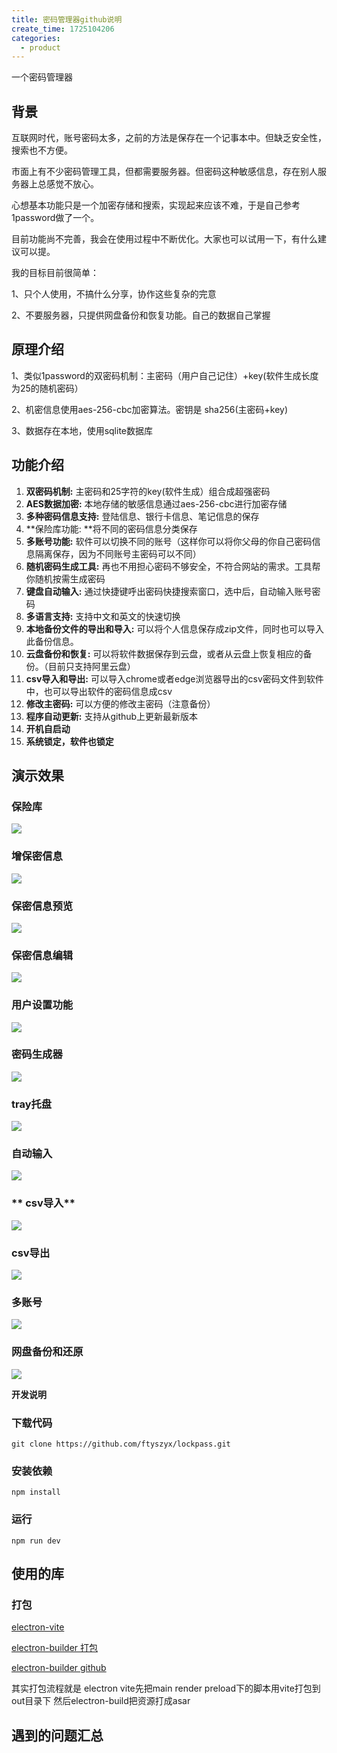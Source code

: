 ```yaml
---
title: 密码管理器github说明
create_time: 1725104206
categories:
  - product
---
```



一个密码管理器

## **背景**

互联网时代，账号密码太多，之前的方法是保存在一个记事本中。但缺乏安全性，搜索也不方便。

市面上有不少密码管理工具，但都需要服务器。但密码这种敏感信息，存在别人服务器上总感觉不放心。

心想基本功能只是一个加密存储和搜索，实现起来应该不难，于是自己参考1password做了一个。

目前功能尚不完善，我会在使用过程中不断优化。大家也可以试用一下，有什么建议可以提。

我的目标目前很简单：

1、只个人使用，不搞什么分享，协作这些复杂的完意

2、不要服务器，只提供网盘备份和恢复功能。自己的数据自己掌握

## **原理介绍**

1、类似1password的双密码机制：主密码（用户自己记住）+key(软件生成长度为25的随机密码）

2、机密信息使用aes-256-cbc加密算法。密钥是 sha256(主密码+key)

3、数据存在本地，使用sqlite数据库

## **功能介绍**

1. **双密码机制:** 主密码和25字符的key(软件生成）组合成超强密码
2. **AES数据加密:** 本地存储的敏感信息通过aes-256-cbc进行加密存储
3. **多种密码信息支持:** 登陆信息、银行卡信息、笔记信息的保存
4. **保险库功能: **将不同的密码信息分类保存
5. **多账号功能:** 软件可以切换不同的账号（这样你可以将你父母的你自己密码信息隔离保存，因为不同账号主密码可以不同）
6. **随机密码生成工具:** 再也不用担心密码不够安全，不符合网站的需求。工具帮你随机按需生成密码
7. **键盘自动输入:** 通过快捷键呼出密码快捷搜索窗口，选中后，自动输入账号密码
8. **多语言支持:**  支持中文和英文的快速切换
9. **本地备份文件的导出和导入:**   可以将个人信息保存成zip文件，同时也可以导入此备份信息。
10. **云盘备份和恢复:**  可以将软件数据保存到云盘，或者从云盘上恢复相应的备份。（目前只支持阿里云盘）
11. **csv导入和导出:** 可以导入chrome或者edge浏览器导出的csv密码文件到软件中，也可以导出软件的密码信息成csv
12. **修改主密码:** 可以方便的修改主密码（注意备份）
13. **程序自动更新:** 支持从github上更新最新版本
14. **开机自启动**
15. **系统锁定，软件也锁定**

## **演示效果**

### **保险库**

<img src="/assets/J2JSbjsYpots6zxdObtcLQjNnvg.gif" src-width="918" class="markdown-img m-auto" src-height="614" align="center"/>

### **增保密信息**

<img src="/assets/WIpwbuzdpov0QBx3gfhcv5hmnJd.gif" src-width="874" class="markdown-img m-auto" src-height="654" align="center"/>

### **保密信息预览**

<img src="/assets/PaRDbyqASo5B6rx57X2cfdd0nTe.gif" src-width="974" class="markdown-img m-auto" src-height="728" align="center"/>

### **保密信息编辑**

<img src="/assets/VZtRbLDijoYEqAx02CccGMeMnhd.gif" src-width="878" class="markdown-img m-auto" src-height="652" align="center"/>

### **用户设置功能**

<img src="/assets/Ud6ibdHu7o4PCSxPeuicyVfXngd.gif" src-width="872" class="markdown-img m-auto" src-height="612" align="center"/>

### **密码生成器**

<img src="/assets/R0yGbj9laoiboRx2fZ8ce9Nmnld.gif" src-width="1028" class="markdown-img m-auto" src-height="656" align="center"/>

### **tray托盘**

<img src="/assets/O9iNbgRj3ok9YbxggjdcwlZynDS.png" src-width="244" class="markdown-img m-auto" src-height="140" align="center"/>

### **自动输入**

<img src="/assets/OGoGb6j3RoGgUwxQbITcpQPjnSf.gif" src-width="1120" class="markdown-img m-auto" src-height="726" align="center"/>

### ** csv导入**

<img src="/assets/Z7RObWhM0ouHS3xy4vKcvdV1nbg.gif" src-width="876" class="markdown-img m-auto" src-height="656" align="center"/>

### **csv导出**

<img src="/assets/X170bJ7sAoigCQxBD5HcmunnnRg.gif" src-width="874" class="markdown-img m-auto" src-height="644" align="center"/>

### **多账号**

<img src="/assets/PL7hbSig9oE2dyxlGXzc4Ep2neg.gif" src-width="860" class="markdown-img m-auto" src-height="642" align="center"/>

### **网盘备份和还原**

<img src="/assets/SLj9bpWP7oZ2nsx25X4cLgpwn5f.gif" src-width="882" class="markdown-img m-auto" src-height="656" align="center"/>

**开发说明**

### **下载代码**

```text
git clone https://github.com/ftyszyx/lockpass.git
```

### **安装依赖**

```text
npm install
```

### **运行**

```text
npm run dev
```

## **使用的库**

### **打包**

[electron-vite](https://github.com/alex8088/electron-vite)

<u>electron-builder 打包</u>

<u>electron-builder github</u>

其实打包流程就是 electron vite先把main render preload下的脚本用vite打包到out目录下 然后electron-build把资源打成asar

## **遇到的问题汇总**


